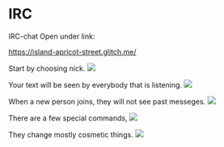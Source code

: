 # IRC
IRC-chat
Open under link:

https://island-apricot-street.glitch.me/

Start by choosing  nick.
<image src="/images/IRC_1.PNG">

Your text will be seen by everybody that is listening.
<image src="/images/IRC_2.PNG">

When a new person joins, they will not see past messeges.
<image src="/images/IRC_3.PNG">

There are a few special commands,
<image src="/images/IRC_4.PNG">

They change mostly cosmetic things.
<image src="/images/IRC_5.PNG">



